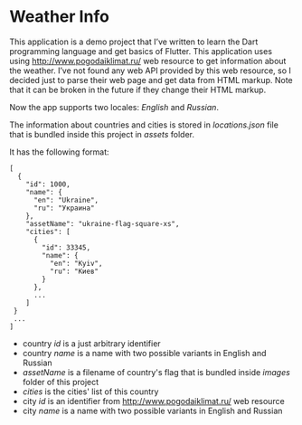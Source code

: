 # Weather Info

This application is a demo project that I’ve written to learn the Dart programming language and get basics of Flutter.
This application uses using http://www.pogodaiklimat.ru/ web resource to get information about the weather.
I’ve not found any web API provided by this web resource, so I decided just to parse their web page and get data from HTML markup.
Note that it can be broken in the future if they change their HTML markup.    

Now the app supports two locales: *English* and *Russian*.

The information about countries and cities is stored in *locations.json* file that is bundled inside this project in *assets* folder.

It has the following format:

```
[
  {
    "id": 1000,
    "name": {
      "en": "Ukraine",
      "ru": "Украина"
    },
    "assetName": "ukraine-flag-square-xs",
    "cities": [
      {
        "id": 33345,
        "name": {
          "en": "Kyiv",
          "ru": "Киев"
        }
      },
      ...
    ]
 }
 ...
]
```

* country *id* is a just arbitrary identifier
* country *name* is a name with two possible variants in English and Russian 
* *assetName* is a filename of country's flag that is bundled inside *images* folder of this project
* *cities* is the cities' list of this country
* city *id* is an identifier from http://www.pogodaiklimat.ru/ web resource
* city *name* is a name with two possible variants in English and Russian
